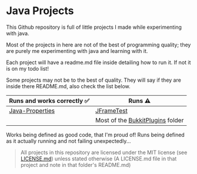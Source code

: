 Java Projects
=============

This Github repository is full of little projects I made while experimenting with java.

Most of the projects in here are not of the best of programming quality; they are purely me experimenting with java and learning with it.

Each project will have a readme.md file inside detailing how to run it. If not it is on my todo list!

Some projects may not be to the best of quality. They will say if they are inside there README.md, also check the list below.

| Runs and works correctly :white_check_mark:  | Runs :warning:                                     | 
| ----------------------                       | -------------------------------------------------- |
| [Java-Properties](Java-Properties)           | [JFrameTest](JFrameTest/)                          |
|                                              | Most of the [BukkitPlugins](BukkitPlugins/) folder |

Works being defined as good code, that I'm proud of!
Runs being defined as it actually running and not failing unexpectedly...

> All projects in this repository are licensed under the MIT license (see [LICENSE.md](LICENSE.md)) unless stated otherwise (A LICENSE.md file in that project and note in that folder's README.md)